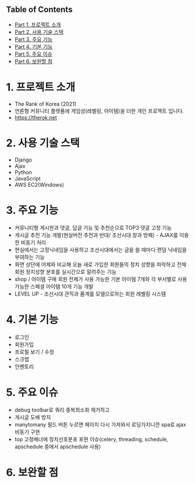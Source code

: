 ## Table of Contents
- [Part 1. 프로젝트 소개](#1-프로젝트-소개)
- [Part 2. 사용 기술 스택](#2-사용-기술-스택)
- [Part 3. 주요 기능](#3-주요-기능)
- [Part 4. 기본 기능](#4-기본-기능)
- [Part 5. 주요 이슈](#5-주요-이슈)
- [Part 6. 보완할 점](#6-보완할-점)

# 1. 프로젝트 소개
- The Rank of Korea (2021)
- 언론형 커뮤니티 플렛폼에 게임성(레벨링, 아이템)을 더한 개인 프로젝트 입니다.
- https://therok.net
# 2. 사용 기술 스택
- Django
- Ajax
- Python
- JavaScript
- AWS EC2(Windows)
# 3. 주요 기능
- 커뮤니티형 게시판과 댓글, 답글 기능 및 추천순으로 TOP3 댓글 고정 기능
- 게시글 추천 기능 개발(현실버전 추천과 반대/ 조선시대 창과 방패) - AJAX를 이용한 비동기 처리
- 현실에서는 고정닉네임을 사용하고 조선시대에서는 글을 쓸 때마다 랜덤 닉네임을 부여하는 기능
- 화면 상단에 어제와 비교해 오늘 새로 가입한 회원들의 정치 성향을 파악하고 전체 회원 정치성향 분포를 실시간으로 알려주는 기능
-  shop / 아이템 구매  회원 전체가 사용 가능한 기본 아이템 7개와 각 부서별로 사용가능한 스페셜 아이템 10개 기능 개발
- LEVEL UP - 조선시대 관직과 품계를 모델으로하는 회원 레벨링 시스템 
# 4. 기본 기능
- 로그인
- 회원가입
- 프로필 보기 / 수정
- 스크랩
- 인벤토리
# 5. 주요 이슈
- debug toolbar로 쿼리 중복최소화 제거하고
- 게시글 도배 방지
- manytomany 필드 버튼 누르면 페이지 다시 가져와서 로딩가지니깐 spa로 ajax 비동기 구현
- top 고정배너에 정치선호분포 포현 이슈(celery, threading, schedule, apschedule 중에서 apschedule 사용)
# 6. 보완할 점
